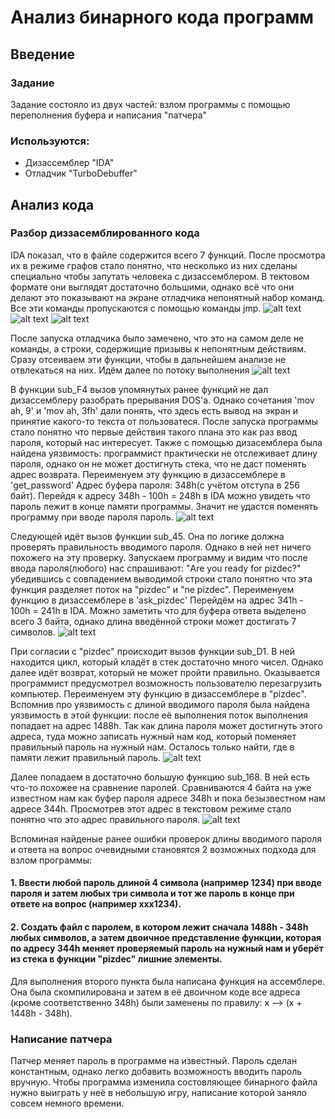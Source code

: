 # Анализ бинарного кода программ

## Введение

### Задание

Задание состояло из двух частей: взлом программы с помощью переполнения буфера и написания "патчера"

### Используются:

- Дизассемблер "IDA"
- Отладчик "TurboDebuffer"

## Анализ кода

### Разбор диззасемблированного кода

IDA показал, что в файле содержится всего 7 функций. После просмотра их в режиме графов стало понятно, что несколько из них сделаны специально чтобы запутать человека с дизассемблером. В тектовом формате они выглядят достаточно большими, однако всё что они делают это показывают на экране отладчика непонятный набор команд. Все эти команды пропускаются с помощью команды jmp.
![alt text](https://raw.githubusercontent.com/artemneskorodov/crack/2877ffe61b6aef7bfa6fb2b15a7d2f2483a4ba22/1.1.png)
![alt text](https://raw.githubusercontent.com/artemneskorodov/crack/2877ffe61b6aef7bfa6fb2b15a7d2f2483a4ba22/1.2.png)
![alt text](https://raw.githubusercontent.com/artemneskorodov/crack/2877ffe61b6aef7bfa6fb2b15a7d2f2483a4ba22/1.3.png)

После запуска отладчика было замечено, что это на самом деле не команды, а строки, содержищие призывы к непонятным действиям.
Сразу отсеиваем эти функции, чтобы в дальнейшем анализе не отвлекаться на них.
Идём далее по потоку выполнения
![alt text](https://raw.githubusercontent.com/artemneskorodov/crack/2877ffe61b6aef7bfa6fb2b15a7d2f2483a4ba22/2.png)

В функции sub_F4 вызов упомянутых ранее функций не дал дизассемблеру разобрать прерывания DOS'а. Однако сочетания 'mov ah, 9' и 'mov ah, 3fh' дали понять, что здесь есть вывод на экран и принятие какого-то текста от пользоватеся. После запуска программы стало понятно что первые действия такого плана это как раз ввод пароля, который нас интересует. Также с помощью дизасемблера была найдена уязвимость: программист практически не отслеживает длину пароля, однако он не может достигнуть стека, что не даст поменять адрес возврата.
Переименуем эту функцию в дизассемблере в 'get_password'
Адрес буфера пароля: 348h(с учётом отступа в 256 байт). Перейдя к адресу 348h - 100h = 248h в IDA можно увидеть что пароль лежит в конце памяти программы. Значит не удастся поменять программу при вводе пароля пароль.
![alt text](https://raw.githubusercontent.com/artemneskorodov/crack/2877ffe61b6aef7bfa6fb2b15a7d2f2483a4ba22/3.png)

Следующей идёт вызов функции sub_45. Она по логике должна проверять правильность вводимого пароля. Однако в ней нет ничего похожего на эту проверку. Запускаем программу и видим что после ввода пароля(любого) нас спрашивают: "Are you ready for pizdec?" убедившись с совпадением выводимой строки стало понятно что эта функция разделяет поток на "pizdec" и "ne pizdec". Переименуем функцию в дизассемблере в 'ask_pizdec'
Перейдём на адрес 341h - 100h = 241h в IDA. Можно заметить что для буфера ответа выделено всего 3 байта, однако длина введённой строки может достигать 7 символов.
![alt text](https://raw.githubusercontent.com/artemneskorodov/crack/2877ffe61b6aef7bfa6fb2b15a7d2f2483a4ba22/4.png)

При согласии с "pizdec" происходит вызов функции sub_D1. В ней находится цикл, который кладёт в стек достаточно много чисел. Однако далее идёт возврат, который не может пройти правильно. Оказывается программист предусмотрел возможность пользователю перезагрузить компьютер.
Переименуем эту функцию в дизассемблере в "pizdec".
Вспомнив про уязвимость с длиной вводимого пароля была найдена уязвимость в этой функции: после её выполнения поток выполнения попадает на адрес 1488h. Так как длина пароля может достигнуть этого адреса, туда можно записать нужный нам код, который поменяет правильный пароль на нужный нам. Осталось только найти, где в памяти лежит правильный пароль.
![alt text](https://raw.githubusercontent.com/artemneskorodov/crack/2877ffe61b6aef7bfa6fb2b15a7d2f2483a4ba22/5.png)

Далее попадаем в достаточно большую функцию sub_168. В ней есть что-то похожее на сравнение паролей. Сравниваются 4 байта на уже известном нам как буфер пароля адресе 348h и пока безызвестном нам адресе 344h. Просмотрев этот адрес в текстовом режиме стало понятно что это адрес правильного пароля.
![alt text](https://raw.githubusercontent.com/artemneskorodov/crack/2877ffe61b6aef7bfa6fb2b15a7d2f2483a4ba22/6.png)

Вспоминая найденые ранее ошибки проверок длины вводимого пароля и ответа на вопрос очевидными становятся 2 возможных подхода для взлом программы:

#### 1. Ввести любой пароль длиной 4 символа (например 1234) при вводе пароля и затем любых три символа и тот же пароль в конце при ответе на вопрос (например ххх1234).
#### 2. Создать файл с паролем, в котором лежит сначала 1488h - 348h любых символов, а затем двоичное представление функции, которая по адресу 344h меняет проверяемый пароль на нужный нам и уберёт из стека в функции "pizdec" лишние элементы.

Для выполнения второго пункта была написана функция на ассемблере. Она была скомпилирована и затем в её двоичном коде все адреса (кроме соответственно 348h) были заменены по правилу: x --> (x + 1448h - 348h).

### Написание патчера

Патчер меняет пароль в программе на известный. Пароль сделан константным, однако легко добавить возможность вводить пароль вручную. Чтобы программа изменила состовляющее бинарного файла нужно выиграть у неё в небольшую игру, написание которой заняло совсем немного времени.
